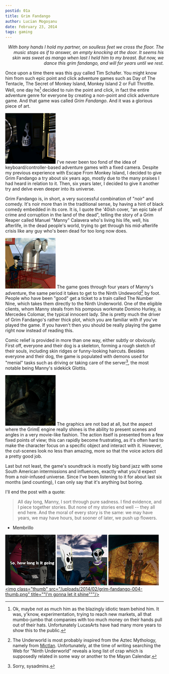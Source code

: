```yaml
---
postid: 01a
title: Grim Fandango
author: Lucian Mogoșanu
date: February 23, 2014
tags: gaming
---
```


<p style="text-align: right"><em>With bony hands I hold my partner,  
on soulless feet we cross the floor.  
The music stops as if to answer,  
an empty knocking at the door.  
It seems his skin was sweet as mango  
when last I held him to my breast.  
But now, we dance this grim fandango,  
and will for years until we rest.</em></p>

Once upon a time there was this guy called Tim Schafer. You might know him from
such epic point and click adventure games such as Day of The Tentacle, The
Secret of Monkey Island, Monkey Island 2 or Full Throttle. Well, one day he[^1]
decided to ruin the point and click, in fact the entire adventure genre for
everyone by creating a non-point and click adventure game. And that game was
called *Grim Fandango*. And it was a glorious piece of art.

<span class="imgleft"><a href="/uploads/2014/02/grim-fandango-001.png"> <img
class="thumb" src="/uploads/2014/02/grim-fandango-001-thumb.png"
title="The Grim Reaper himself."/></a></span>
I've never been too fond of the idea of keyboard/controller-based adventure
games with a fixed camera. Despite my previous experience with Escape From
Monkey Island, I decided to give Grim Fandango a try about six years ago,
mostly due to the many praises I had heard in relation to it. Then, six years
later, I decided to give it another try and delve even deeper into its
universe.

Grim Fandango is, in short, a very successful combination of "noir" and comedy.
It's noir more than in the traditional sense, by having a hint of black comedy
embedded in its core. It is, I quote the '40ish cover, "an epic tale of crime
and corruption in the land of the dead", telling the story of a Grim Reaper
called Manuel "Manny" Calavera who's living his life, well, his afterlife, in
the dead people's world, trying to get through his mid-afterlife crisis like
any guy who's been dead for too long now does.

<span class="imgright"><a href="/uploads/2014/02/grim-fandango-003.png"> <img
class="thumb" src="/uploads/2014/02/grim-fandango-003-thumb.png"
title="A cap'n and his lady... ship... ladyship."/></a></span>
The game goes through four years of Manny's adventure, the same period it takes
to get to the Ninth Undeworld[^2] by foot. People who have been "good" get a
ticket to a train called The Number Nine, which takes them directly to the
Ninth Underworld. One of the eligible clients, whom Manny steals from his
pompous workmate Domino Hurley, is Mercedes Colomar, the typical innocent lady.
She is pretty much the driver of Grim Fandango's rather thick plot, which you
are familiar with if you've played the game. If you haven't then you should be
really playing the game right now instead of reading this.

Comic relief is provided in more than one way, either subtly or obviously.
First off, everyone and their dog is a skeleton, forming a rough sketch of
their souls, including skin ridges or funny-looking haircuts. Besides everyone
and their dog, the game is populated with demons used for "menial" tasks such
as driving or taking care of the server[^3], the most notable being Manny's
sidekick Glottis.

<span class="imgleft"><a href="/uploads/2014/02/grim-fandango-006.png"> <img
class="thumb" src="/uploads/2014/02/grim-fandango-006-thumb.png"
title="Beautiful artwork."/></a></span>
The graphics are not bad at all, but the aspect where the GrimE engine really
shines is the ability to present scenes and angles in a very movie-like
fashion. The action itself is presented from a few fixed points of view; this
can rapidly become frustrating, as it's often hard to make the character focus
on a specific object and interact with it. However, the cut-scenes look no less
than amazing, more so that the voice actors did a pretty good job.

Last but not least, the game's soundtrack is mostly big band jazz with some
South American intermissions and influences, exactly what you'd expect from a
noir-infused universe. Since I've been listening to it for about last six
months (and counting), I can only say that it's anything but boring.

I'll end the post with a quote:

> All day long, Manny, I sort through pure sadness. I find evidence, and I
> piece together stories. But none of my stories end well -- they all end here.
> And the moral of every story is the same: we may have years, we may have
> hours, but sooner of later, we push up flowers.

* Membrillo

<span><a href="/uploads/2014/02/grim-fandango-007.png"><img class="thumb"
src="/uploads/2014/02/grim-fandango-007-thumb.png"
title="The server guy."/></a></span>
<span><a href="/uploads/2014/02/grim-fandango-005.png"><img class="thumb"
src="/uploads/2014/02/grim-fandango-005-thumb.png"
title="Happy couple."/></a></span>
<span><a href="/uploads/2014/02/grim-fandango-002.png"><img class="thumb"
src="/uploads/2014/02/grim-fandango-002-thumb.png"
title="Gambling is fun, except when you've got a gambling problem."/></a></span>  
<span><a href="/uploads/2014/02/grim-fandango-004.png"><img class="thumb"
src="/uploads/2014/02/grim-fandango-004-thumb.png"
title="&quot;I'm gonna let it shine&quot;""/></a></span>

[^1]: Ok, maybe not as much him as the blazingly idiotic team behind him. It
was, y'know, experimentation, trying to reach new markets, all that mumbo-jumbo
that companies with too much money on their hands pull out of their hats.
Unfortunately LucasArts have had many more years to show this to the public.

[^2]: The Underworld is most probably inspired from the Aztec Mythology, namely
from [Mictlan][1]. Unfortunately, at the time of writing searching the Web for
"Ninth Underworld" reveals a long list of crap which is supposedly related in
some way or another to the Mayan Calendar.

[^3]: Sorry, sysadmins.

[1]: http://en.wikipedia.org/wiki/Mictlan
